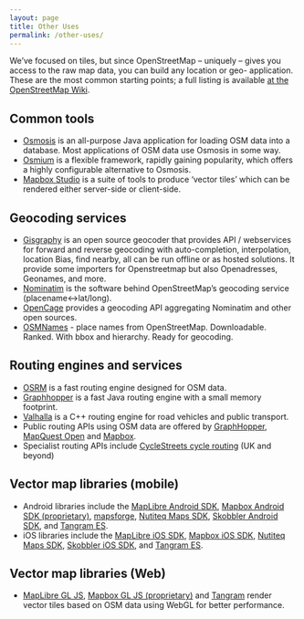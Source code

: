 ```yaml
---
layout: page
title: Other Uses
permalink: /other-uses/
---
```


We’ve focused on tiles, but since OpenStreetMap – uniquely – gives you access to the raw map data, you can build any location or geo- application. These are the most common starting points; a full listing is available [at the OpenStreetMap Wiki](http://wiki.openstreetmap.org/wiki/Frameworks).

## Common tools
* [Osmosis](http://wiki.openstreetmap.org/wiki/Osmosis) is an all-purpose Java application for loading OSM data into a database. Most applications of OSM data use Osmosis in some way.
* [Osmium](http://wiki.openstreetmap.org/wiki/Osmium) is a flexible framework, rapidly gaining popularity, which offers a highly configurable alternative to Osmosis.
* [Mapbox Studio](https://www.mapbox.com/mapbox-studio/) is a suite of tools to produce ‘vector tiles’ which can be rendered either server-side or client-side.

## Geocoding services
* [Gisgraphy](https://www.gisgraphy.com) is an open source geocoder that provides API / webservices for forward and reverse geocoding with auto-completion, interpolation, location Bias, find nearby, all can be run offline or as hosted solutions. It provide some importers for Openstreetmap but also Openadresses, Geonames, and more.
* [Nominatim](https://nominatim.org) is the software behind OpenStreetMap’s geocoding service (placename<->lat/long).
* [OpenCage](https://opencagedata.com/) provides a geocoding API aggregating Nominatim and other open sources.
* [OSMNames](https://osmnames.org/) - place names from OpenStreetMap. Downloadable. Ranked. With bbox and hierarchy. Ready for geocoding.

## Routing engines and services
* [OSRM](http://project-osrm.org/) is a fast routing engine designed for OSM data.
* [Graphhopper](https://github.com/graphhopper/graphhopper/) is a fast Java routing engine with a small memory footprint.
* [Valhalla](https://valhalla.readthedocs.io/en/latest/) is a C++ routing engine for road vehicles and public transport.
* Public routing APIs using OSM data are offered by [GraphHopper](https://www.graphhopper.com/products/), [MapQuest Open](http://open.mapquestapi.com/directions/) and [Mapbox](https://www.mapbox.com/directions/).
* Specialist routing APIs include [CycleStreets cycle routing](https://www.cyclestreets.net/api/) (UK and beyond)

## Vector map libraries (mobile)
* Android libraries include the [MapLibre Android SDK](https://maplibre.org/projects/maplibre-native/), [Mapbox Android SDK (proprietary)](https://www.mapbox.com/android-sdk/), [mapsforge](http://mapsforge.org/), [Nutiteq Maps SDK](https://developer.nutiteq.com/), [Skobbler Android SDK](http://developer.skobbler.com/), and [Tangram ES](https://github.com/tangrams/tangram-es/).
* iOS libraries include the [MapLibre iOS SDK](https://maplibre.org/projects/maplibre-native/), [Mapbox iOS SDK](https://www.mapbox.com/ios-sdk/), [Nutiteq Maps SDK](https://developer.nutiteq.com/), [Skobbler iOS SDK](http://developer.skobbler.com/), and [Tangram ES](https://github.com/tangrams/tangram-es/).

## Vector map libraries (Web)
* [MapLibre GL JS](https://maplibre.org/projects/maplibre-gl-js/), [Mapbox GL JS (proprietary)](https://www.mapbox.com/mapbox-gl-js/) and [Tangram](http://tangrams.github.io/tangram/) render vector tiles based on OSM data using WebGL for better performance.

